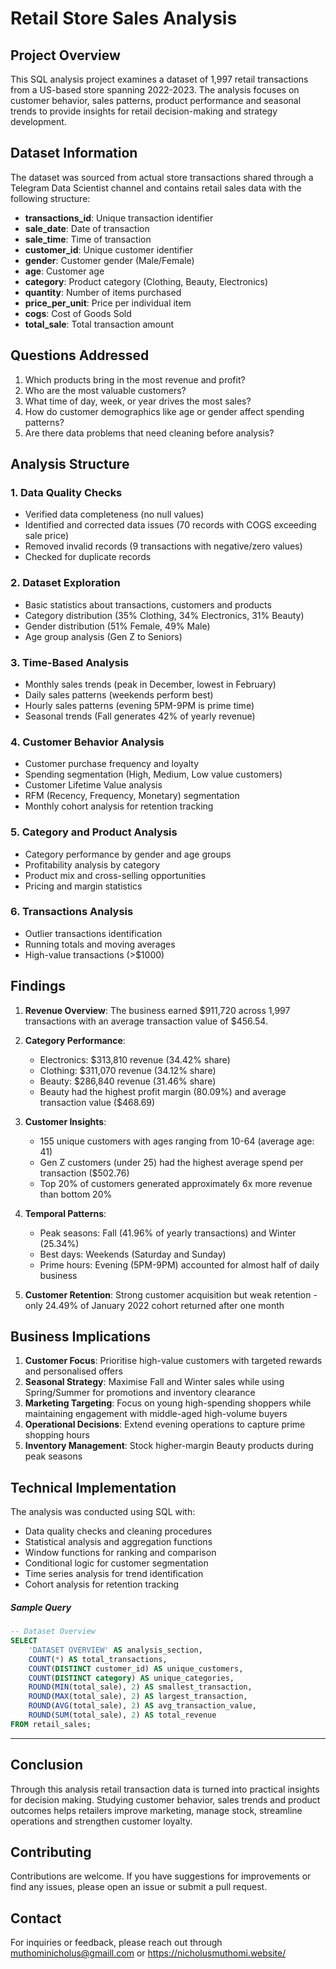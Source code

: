 # Retail Store Sales Analysis

## Project Overview

This SQL analysis project examines a dataset of 1,997 retail transactions from a US-based store spanning 2022-2023. The analysis focuses on customer behavior, sales patterns, product performance and seasonal trends to provide insights for retail decision-making and strategy development.

## Dataset Information

The dataset was sourced from actual store transactions shared through a Telegram Data Scientist channel and contains retail sales data with the following structure:

- **transactions_id**: Unique transaction identifier
- **sale_date**: Date of transaction
- **sale_time**: Time of transaction  
- **customer_id**: Unique customer identifier
- **gender**: Customer gender (Male/Female)
- **age**: Customer age
- **category**: Product category (Clothing, Beauty, Electronics)
- **quantity**: Number of items purchased
- **price_per_unit**: Price per individual item
- **cogs**: Cost of Goods Sold
- **total_sale**: Total transaction amount

## Questions Addressed

1. Which products bring in the most revenue and profit?
2. Who are the most valuable customers?
3. What time of day, week, or year drives the most sales?
4. How do customer demographics like age or gender affect spending patterns?
5. Are there data problems that need cleaning before analysis?

## Analysis Structure

### 1. Data Quality Checks
- Verified data completeness (no null values)
- Identified and corrected data issues (70 records with COGS exceeding sale price)
- Removed invalid records (9 transactions with negative/zero values)
- Checked for duplicate records

### 2. Dataset Exploration
- Basic statistics about transactions, customers and products
- Category distribution (35% Clothing, 34% Electronics, 31% Beauty)
- Gender distribution (51% Female, 49% Male)
- Age group analysis (Gen Z to Seniors)

### 3. Time-Based Analysis
- Monthly sales trends (peak in December, lowest in February)
- Daily sales patterns (weekends perform best)
- Hourly sales patterns (evening 5PM-9PM is prime time)
- Seasonal trends (Fall generates 42% of yearly revenue)

### 4. Customer Behavior Analysis
- Customer purchase frequency and loyalty
- Spending segmentation (High, Medium, Low value customers)
- Customer Lifetime Value analysis
- RFM (Recency, Frequency, Monetary) segmentation
- Monthly cohort analysis for retention tracking

### 5. Category and Product Analysis
- Category performance by gender and age groups
- Profitability analysis by category
- Product mix and cross-selling opportunities
- Pricing and margin statistics

### 6. Transactions Analysis
- Outlier transactions identification
- Running totals and moving averages
- High-value transactions (>$1000)

## Findings

1. **Revenue Overview**: The business earned $911,720 across 1,997 transactions with an average transaction value of $456.54.

2. **Category Performance**: 
   - Electronics: $313,810 revenue (34.42% share)
   - Clothing: $311,070 revenue (34.12% share) 
   - Beauty: $286,840 revenue (31.46% share)
   - Beauty had the highest profit margin (80.09%) and average transaction value ($468.69)

3. **Customer Insights**:
   - 155 unique customers with ages ranging from 10-64 (average age: 41)
   - Gen Z customers (under 25) had the highest average spend per transaction ($502.76)
   - Top 20% of customers generated approximately 6x more revenue than bottom 20%

4. **Temporal Patterns**:
   - Peak seasons: Fall (41.96% of yearly transactions) and Winter (25.34%)
   - Best days: Weekends (Saturday and Sunday)
   - Prime hours: Evening (5PM-9PM) accounted for almost half of daily business

5. **Customer Retention**: Strong customer acquisition but weak retention - only 24.49% of January 2022 cohort returned after one month

## Business Implications

1. **Customer Focus**: Prioritise high-value customers with targeted rewards and personalised offers
2. **Seasonal Strategy**: Maximise Fall and Winter sales while using Spring/Summer for promotions and inventory clearance
3. **Marketing Targeting**: Focus on young high-spending shoppers while maintaining engagement with middle-aged high-volume buyers
4. **Operational Decisions**: Extend evening operations to capture prime shopping hours
5. **Inventory Management**: Stock higher-margin Beauty products during peak seasons

## Technical Implementation

The analysis was conducted using SQL with:
- Data quality checks and cleaning procedures
- Statistical analysis and aggregation functions  
- Window functions for ranking and comparison
- Conditional logic for customer segmentation
- Time series analysis for trend identification
- Cohort analysis for retention tracking

##### Sample Query
```sql
-- Dataset Overview
SELECT 
    'DATASET OVERVIEW' AS analysis_section,
    COUNT(*) AS total_transactions,
    COUNT(DISTINCT customer_id) AS unique_customers,
    COUNT(DISTINCT category) AS unique_categories,
    ROUND(MIN(total_sale), 2) AS smallest_transaction,
    ROUND(MAX(total_sale), 2) AS largest_transaction,
    ROUND(AVG(total_sale), 2) AS avg_transaction_value,
    ROUND(SUM(total_sale), 2) AS total_revenue
FROM retail_sales;
```

---

## Conclusion

Through this analysis retail transaction data is turned into practical insights for decision making. Studying customer behavior, sales trends and product outcomes helps retailers improve marketing, manage stock, streamline operations  and strengthen customer loyalty.

## Contributing

Contributions are welcome. If you have suggestions for improvements or find any issues, please open an issue or submit a pull request.

## Contact


For inquiries or feedback, please reach out through muthominicholus@gmaill.com or https://nicholusmuthomi.website/


